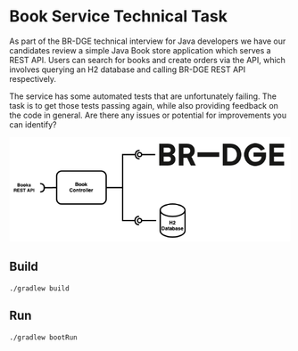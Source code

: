 # Book Service Technical Task

As part of the BR-DGE technical interview for Java developers we have our
candidates review a simple Java Book store application which serves a REST API.
Users can search for books and create orders via the API, which involves
querying an H2 database and calling BR-DGE REST API respectively.

The service has some automated tests that are unfortunately failing. The task
is to get those tests passing again, while also providing feedback on the
code in general. Are there any issues or potential for improvements you can
identify?

![Overview diagram](docs/img/books.drawio.png)

## Build

```shell
./gradlew build
```

## Run

```shell
./gradlew bootRun
```
